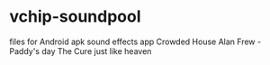 # vchip-soundpool
files for Android apk sound effects app
Crowded House
Alan Frew - Paddy's day
The Cure just like heaven
